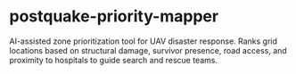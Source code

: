 # postquake-priority-mapper
AI-assisted zone prioritization tool for UAV disaster response. Ranks grid locations based on structural damage, survivor presence, road access, and proximity to hospitals to guide search and rescue teams.
